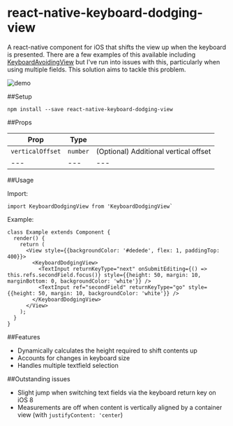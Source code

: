 # react-native-keyboard-dodging-view

A react-native component for iOS that shifts the view up when the keyboard is presented. There are a few examples of this available including [KeyboardAvoidingView](https://facebook.github.io/react-native/releases/next/docs/keyboardavoidingview.html) but I've run into issues with this, particularly when using multiple fields. This solution aims to tackle this problem.

![demo](https://github.com/shaddeen/react-native-keyboard-dodging-view/master/img/demo.gif)

##Setup

`npm install --save react-native-keyboard-dodging-view`

##Props

| Prop  | Type  |  |
|---|---|---|
| `verticalOffset`  | `number`  | (Optional) Additional vertical offset  |
|---|---|---|

##Usage

Import:
```
import KeyboardDodgingView from 'KeyboardDodgingView`
```
Example:
```
class Example extends Component {
  render() {
    return (
      <View style={{backgroundColor: '#dedede', flex: 1, paddingTop: 400}}>
        <KeyboardDodgingView>
          <TextInput returnKeyType="next" onSubmitEditing={() => this.refs.secondField.focus()} style={{height: 50, margin: 10, marginBottom: 0, backgroundColor: 'white'}} />
          <TextInput ref="secondField" returnKeyType="go" style={{height: 50, margin: 10, backgroundColor: 'white'}} />
        </KeyboardDodgingView>
      </View>
    );
  }
}
```

##Features
 - Dynamically calculates the height required to shift contents up
 - Accounts for changes in keyboard size
 - Handles multiple textfield selection

##Outstanding issues
 - Slight jump when switching text fields via the keyboard return key on iOS 8
 - Measurements are off when content is vertically aligned by a container view (with `justifyContent: 'center`)
